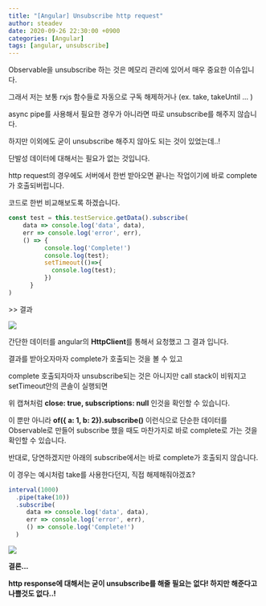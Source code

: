 ```yaml
---
title: "[Angular] Unsubscribe http request"
author: steadev
date: 2020-09-26 22:30:00 +0900
categories: [Angular]
tags: [angular, unsubscribe]
---
```



Observable을 unsubscribe 하는 것은 메모리 관리에 있어서 매우 중요한 이슈입니다.

그래서 저는 보통 rxjs 함수들로 자동으로 구독 해제하거나 (ex. take, takeUntil ... )

async pipe를 사용해서 필요한 경우가 아니라면 따로 unsubscribe를 해주지 않습니다.

하지만 이외에도 굳이 unsubscribe 해주지 않아도 되는 것이 있었는데..!

단발성 데이터에 대해서는 필요가 없는 것입니다.

http request의 경우에도 서버에서 한번 받아오면 끝나는 작업이기에 바로 complete가 호출되버립니다.

코드로 한번 비교해보도록 하겠습니다.

```javascript
const test = this.testService.getData().subscribe(
    data => console.log('data', data),
    err => console.log('error', err),
    () => {
          console.log('Complete!')
          console.log(test);
          setTimeout(()=>{
            console.log(test);
          })
      }      
)
```

\>> 결과

<img src="https://steadev.github.io/assets/images/angular/2020-09-26-1.png">

간단한 데이터를 angular의 **HttpClient**를 통해서 요청했고 그 결과 입니다.

결과를 받아오자마자 complete가 호출되는 것을 볼 수 있고

complete 호출되자마자 unsubscribe되는 것은 아니지만 call stack이 비워지고 setTimeout안의 콘솔이 실행되면

위 캡쳐처럼 **close: true, subscriptions: null** 인것을 확인할 수 있습니다.

이 뿐만 아니라 **of({ a: 1, b: 2}).subscribe()** 이런식으로 단순한 데이터를 Observable로 만들어 subscribe 했을 때도 마찬가지로 바로 complete로 가는 것을 확인할 수 있습니다.

반대로, 당연하겠지만 아래의 subscribe에서는 바로 complete가 호출되지 않습니다.

이 경우는 예시처럼 take를 사용한다던지, 직접 해제해줘야겠죠?

```javascript
interval(1000)
  .pipe(take(10))
  .subscribe(
     data => console.log('data', data),
     err => console.log('error', err),
     () => console.log('Complete!')
  )
```

<img src="https://steadev.github.io/assets/images/angular/2020-09-26-2.png">

**결론...**

**http response에 대해서는 굳이 unsubscribe를 해줄 필요는 없다! 하지만 해준다고 나쁠것도 없다..!**